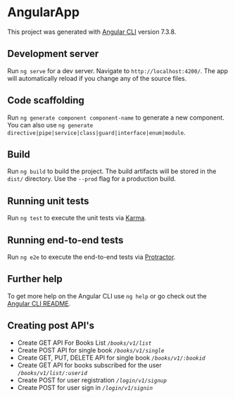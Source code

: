 # AngularApp

This project was generated with [Angular CLI](https://github.com/angular/angular-cli) version 7.3.8.

## Development server

Run `ng serve` for a dev server. Navigate to `http://localhost:4200/`. The app will automatically reload if you change any of the source files.

## Code scaffolding

Run `ng generate component component-name` to generate a new component. You can also use `ng generate directive|pipe|service|class|guard|interface|enum|module`.

## Build

Run `ng build` to build the project. The build artifacts will be stored in the `dist/` directory. Use the `--prod` flag for a production build.

## Running unit tests

Run `ng test` to execute the unit tests via [Karma](https://karma-runner.github.io).

## Running end-to-end tests

Run `ng e2e` to execute the end-to-end tests via [Protractor](http://www.protractortest.org/).

## Further help

To get more help on the Angular CLI use `ng help` or go check out the [Angular CLI README](https://github.com/angular/angular-cli/blob/master/README.md).


## Creating post API's

-   Create GET API For Books List  _<code>/books/v1/list</code>_
-   Create POST API for single book _<code>/books/v1/single</code>_
-   Create GET, PUT, DELETE API for single book _<code>/books/v1/:bookid</code>_
-   Create GET API for books subscribed for the user _<code>/books/v1/list/:userid</code>_
-   Create POST for user registration _<code>/login/v1/signup</code>_
-   Create POST for user sign in _<code>/login/v1/signin</code>_
